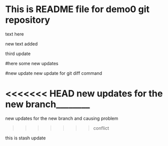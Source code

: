 # This is README file for demo0 git repository

text here

new text added

third update

#here 
some new updates

#new update
new update for git diff command

<<<<<<< HEAD
new updates for the new branch________
=======
new updates for the new branch and causing problem
>>>>>>> conflict

this is stash update
